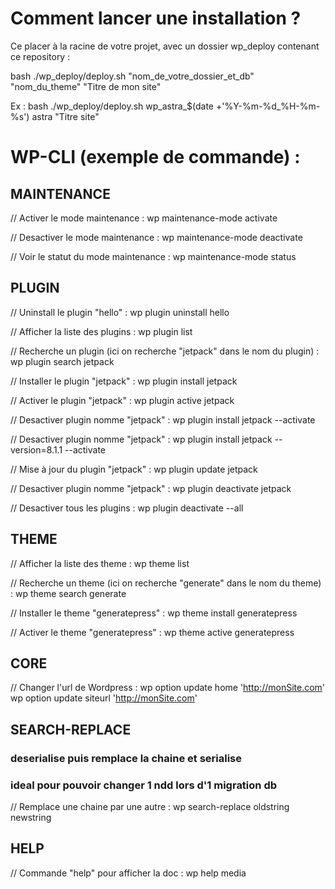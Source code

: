# Comment lancer une installation ?

Ce placer à la racine de votre projet, avec un dossier wp_deploy contenant ce repository :

bash ./wp_deploy/deploy.sh "nom_de_votre_dossier_et_db" "nom_du_theme" "Titre de mon site"

Ex : 
bash ./wp_deploy/deploy.sh wp_astra_$(date +'%Y-%m-%d_%H-%m-%s') astra "Titre site"

# WP-CLI (exemple de commande) :

## MAINTENANCE

// Activer le mode maintenance :
wp maintenance-mode activate

// Desactiver le mode maintenance :
wp maintenance-mode deactivate

// Voir le statut du mode maintenance :
wp maintenance-mode status

## PLUGIN

// Uninstall le plugin "hello" :
wp plugin uninstall hello

// Afficher la liste des plugins :
wp plugin list

// Recherche un plugin (ici on recherche "jetpack" dans le nom du plugin) :
wp plugin search jetpack

// Installer le plugin "jetpack" :
wp plugin install jetpack

// Activer le plugin "jetpack" :
wp plugin active jetpack

// Desactiver plugin nomme "jetpack" :
wp plugin install jetpack --activate

// Desactiver plugin nomme "jetpack" :
wp plugin install jetpack --version=8.1.1 --activate

// Mise à jour du plugin "jetpack" :
wp plugin update jetpack

// Desactiver plugin nomme "jetpack" :
wp plugin deactivate jetpack

// Desactiver tous les plugins :
wp plugin deactivate --all

## THEME

// Afficher la liste des theme :
wp theme list

// Recherche un theme (ici on recherche "generate" dans le nom du theme) :
wp theme search generate

// Installer le theme "generatepress" :
wp theme install generatepress

// Activer le theme "generatepress" :
wp theme active generatepress

## CORE

// Changer l'url de Wordpress :
wp option update home 'http://monSite.com'
wp option update siteurl 'http://monSite.com'

## SEARCH-REPLACE
### deserialise puis remplace la chaine et serialise
### ideal pour pouvoir changer 1 ndd lors d'1 migration db

// Remplace une chaine par une autre :
wp search-replace oldstring newstring

## HELP

// Commande "help" pour afficher la doc :
wp help media

